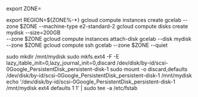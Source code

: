 export ZONE=




export REGION=${ZONE%-*}
gcloud compute instances create gcelab --zone $ZONE --machine-type e2-standard-2
gcloud compute disks create mydisk --size=200GB \
--zone $ZONE
gcloud compute instances attach-disk gcelab --disk mydisk --zone $ZONE
gcloud compute ssh gcelab --zone $ZONE --quiet




sudo mkdir /mnt/mydisk
sudo mkfs.ext4 -F -E lazy_itable_init=0,lazy_journal_init=0,discard /dev/disk/by-id/scsi-0Google_PersistentDisk_persistent-disk-1
sudo mount -o discard,defaults /dev/disk/by-id/scsi-0Google_PersistentDisk_persistent-disk-1 /mnt/mydisk
echo '/dev/disk/by-id/scsi-0Google_PersistentDisk_persistent-disk-1 /mnt/mydisk ext4 defaults 1 1' | sudo tee -a /etc/fstab


